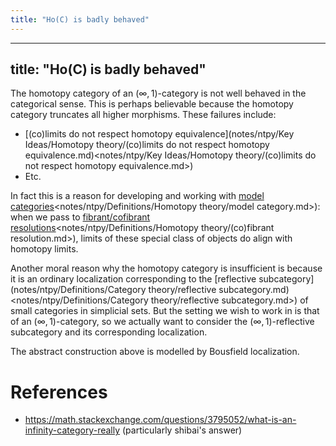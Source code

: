 ```yaml
---
title: "Ho(C) is badly behaved"
---
```


---
title: "Ho(C) is badly behaved"
---

The homotopy category of an $(\infty,1)$-category is not well behaved in the categorical sense. This is perhaps believable because the homotopy category truncates all higher morphisms. These failures include:

- [(co)limits do not respect homotopy equivalence](notes/ntpy/Key Ideas/Homotopy theory/(co)limits do not respect homotopy equivalence.md)<notes/ntpy/Key Ideas/Homotopy theory/(co)limits do not respect homotopy equivalence.md>)
- Etc. 

In fact this is a reason for developing and working with [model categories]()<notes/ntpy/Definitions/Homotopy theory/model category.md>): when we pass to [fibrant/cofibrant resolutions]()<notes/ntpy/Definitions/Homotopy theory/(co)fibrant resolution.md>), limits of these special class of objects do align with homotopy limits. 

Another moral reason why the homotopy category is insufficient is because it is an ordinary localization corresponding to the [reflective subcategory](notes/ntpy/Definitions/Category theory/reflective subcategory.md)<notes/ntpy/Definitions/Category theory/reflective subcategory.md>) of small categories in simplicial sets. But the setting we wish to work in is that of an $(\infty,1)$-category, so we actually want to consider the $(\infty,1)$-reflective subcategory and its corresponding localization.

The abstract construction above is modelled by Bousfield localization.

# References
- https://math.stackexchange.com/questions/3795052/what-is-an-infinity-category-really (particularly shibai's answer)
